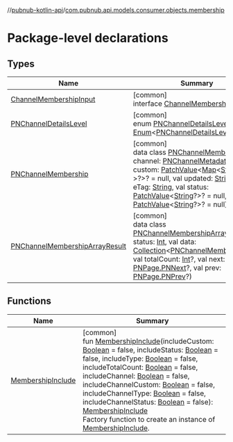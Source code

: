 //[pubnub-kotlin-api](../../index.md)/[com.pubnub.api.models.consumer.objects.membership](index.md)

# Package-level declarations

## Types

| Name | Summary |
|---|---|
| [ChannelMembershipInput](-channel-membership-input/index.md) | [common]<br>interface [ChannelMembershipInput](-channel-membership-input/index.md) |
| [PNChannelDetailsLevel](-p-n-channel-details-level/index.md) | [common]<br>enum [PNChannelDetailsLevel](-p-n-channel-details-level/index.md) : [Enum](https://kotlinlang.org/api/core/kotlin-stdlib/kotlin/-enum/index.html)&lt;[PNChannelDetailsLevel](-p-n-channel-details-level/index.md)&gt; |
| [PNChannelMembership](-p-n-channel-membership/index.md) | [common]<br>data class [PNChannelMembership](-p-n-channel-membership/index.md)(val channel: [PNChannelMetadata](../com.pubnub.api.models.consumer.objects.channel/-p-n-channel-metadata/index.md), val custom: [PatchValue](../../../../pubnub-kotlin/pubnub-kotlin-core-api/pubnub-kotlin-core-api/com.pubnub.api.utils/-patch-value/index.md)&lt;[Map](https://kotlinlang.org/api/core/kotlin-stdlib/kotlin.collections/-map/index.html)&lt;[String](https://kotlinlang.org/api/core/kotlin-stdlib/kotlin/-string/index.html), [Any](https://kotlinlang.org/api/core/kotlin-stdlib/kotlin/-any/index.html)?&gt;?&gt;? = null, val updated: [String](https://kotlinlang.org/api/core/kotlin-stdlib/kotlin/-string/index.html), val eTag: [String](https://kotlinlang.org/api/core/kotlin-stdlib/kotlin/-string/index.html), val status: [PatchValue](../../../../pubnub-kotlin/pubnub-kotlin-core-api/pubnub-kotlin-core-api/com.pubnub.api.utils/-patch-value/index.md)&lt;[String](https://kotlinlang.org/api/core/kotlin-stdlib/kotlin/-string/index.html)?&gt;? = null, val type: [PatchValue](../../../../pubnub-kotlin/pubnub-kotlin-core-api/pubnub-kotlin-core-api/com.pubnub.api.utils/-patch-value/index.md)&lt;[String](https://kotlinlang.org/api/core/kotlin-stdlib/kotlin/-string/index.html)?&gt;? = null) |
| [PNChannelMembershipArrayResult](-p-n-channel-membership-array-result/index.md) | [common]<br>data class [PNChannelMembershipArrayResult](-p-n-channel-membership-array-result/index.md)(val status: [Int](https://kotlinlang.org/api/core/kotlin-stdlib/kotlin/-int/index.html), val data: [Collection](https://kotlinlang.org/api/core/kotlin-stdlib/kotlin.collections/-collection/index.html)&lt;[PNChannelMembership](-p-n-channel-membership/index.md)&gt;, val totalCount: [Int](https://kotlinlang.org/api/core/kotlin-stdlib/kotlin/-int/index.html)?, val next: [PNPage.PNNext](../../../../pubnub-kotlin/pubnub-kotlin-core-api/pubnub-kotlin-core-api/com.pubnub.api.models.consumer.objects/-p-n-page/-p-n-next/index.md)?, val prev: [PNPage.PNPrev](../../../../pubnub-kotlin/pubnub-kotlin-core-api/pubnub-kotlin-core-api/com.pubnub.api.models.consumer.objects/-p-n-page/-p-n-prev/index.md)?) |

## Functions

| Name | Summary |
|---|---|
| [MembershipInclude](-membership-include.md) | [common]<br>fun [MembershipInclude](-membership-include.md)(includeCustom: [Boolean](https://kotlinlang.org/api/core/kotlin-stdlib/kotlin/-boolean/index.html) = false, includeStatus: [Boolean](https://kotlinlang.org/api/core/kotlin-stdlib/kotlin/-boolean/index.html) = false, includeType: [Boolean](https://kotlinlang.org/api/core/kotlin-stdlib/kotlin/-boolean/index.html) = false, includeTotalCount: [Boolean](https://kotlinlang.org/api/core/kotlin-stdlib/kotlin/-boolean/index.html) = false, includeChannel: [Boolean](https://kotlinlang.org/api/core/kotlin-stdlib/kotlin/-boolean/index.html) = false, includeChannelCustom: [Boolean](https://kotlinlang.org/api/core/kotlin-stdlib/kotlin/-boolean/index.html) = false, includeChannelType: [Boolean](https://kotlinlang.org/api/core/kotlin-stdlib/kotlin/-boolean/index.html) = false, includeChannelStatus: [Boolean](https://kotlinlang.org/api/core/kotlin-stdlib/kotlin/-boolean/index.html) = false): [MembershipInclude](../../../../pubnub-kotlin/pubnub-kotlin-core-api/pubnub-kotlin-core-api/com.pubnub.api.models.consumer.objects.membership/-membership-include/index.md)<br>Factory function to create an instance of [MembershipInclude](../../../../pubnub-kotlin/pubnub-kotlin-core-api/pubnub-kotlin-core-api/com.pubnub.api.models.consumer.objects.membership/-membership-include/index.md). |
